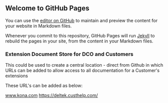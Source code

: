 ## Welcome to GitHub Pages

You can use the [editor on GitHub](https://github.com/SamanthaLippett/Test/edit/master/README.md) to maintain and preview the content for your website in Markdown files.

Whenever you commit to this repository, GitHub Pages will run [Jekyll](https://jekyllrb.com/) to rebuild the pages in your site, from the content in your Markdown files.

### Extension Document Store for DCO and Customers

This could be used to create a central location - direct from Github in which URLs can be added to allow access to all documentation for a Customer's extensions

These URL's can be added as below:

www.kona.com
https://deltek.custhelp.com/
